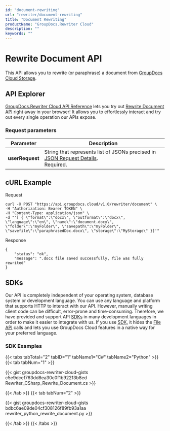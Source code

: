 ```yaml
---
id: "document-rewriting"
url: "rewriter/document-rewriting"
title: "Document Rewriting"
productName: "GroupDocs.Rewriter Cloud"
description: ""
keywords: ""
---
```


# Rewrite Document API #

This API allows you to rewrite (or paraphrase) a document from [GroupDocs Cloud Storage](https://dashboard.groupdocs.cloud).

## API Explorer ##

[GroupDocs.Rewriter Cloud API Reference](https://apireference.groupdocs.cloud/rewriter) lets you try out [Rewrite Document API](https://apireference.groupdocs.cloud/rewriter/#/Transport/PostRunRewriterTask) right away in your browser! It allows you to effortlessly interact and try out every single operation our APIs expose.

### Request parameters ###

|**Parameter**|**Description**|
|---|---|
|**userRequest**|String that represents list of JSONs precised in [JSON Request Details](rewriter/json-request-details).<br>Required.|

## cURL Example ##

Request

``` 
curl -X POST "https://api.groupdocs.cloud/v1.0/rewriter/document" \
-H "Authorization: Bearer TOKEN" \
-H "Content-Type: application/json" \
-d "'[ { \"format\":\"docx\", \"outformat\":\"docx\", \"language\":\"en\", \"name\":\"document.docx\", \"folder\":\"myFolder\", \"savepath\":\"myFolder\", \"savefile\":\"paraphrasedDoc.docx\", \"storage\":\"MyStorage\" }]'"
```

Response

``` 
{
    "status": "ok",
    "message": ".docx file saved successfully, file was fully rewrited"
}
```

## SDKs ##

Our API is completely independent of your operating system, database system or development language. You can use any language and platform that supports HTTP to interact with our API. However, manually writing client code can be difficult, error-prone and time-consuming. Therefore, we have provided and support API [SDKs](https://github.com/groupdocs-rewriter-cloud) in many development languages in order to make it easier to integrate with us. If you use [SDK](https://github.com/groupdocs-rewriter-cloud), it hides the [File API](https://apireference.groupdocs.cloud/rewriter/#/File) calls and lets you use GroupDocs Cloud features in a native way for your preferred language.

### SDK Examples ###

{{< tabs tabTotal="2" tabID="1" tabName1="C#" tabName2="Python" >}} {{< tab tabNum="1" >}}

{{< gist groupdocs-rewriter-cloud-gists c5e9dcef763dd8ea30c0f1b92213b8ed Rewriter_CSharp_Rewrite_Document.cs >}}

{{< /tab >}} {{< tab tabNum="2" >}}

{{< gist groupdocs-rewriter-cloud-gists bdbc6ae09de04cf308126f89fb93a1aa rewriter_python_rewrite_document.py >}}

{{< /tab >}} {{< /tabs >}}